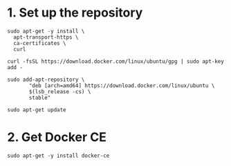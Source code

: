 # 1. Set up the repository
```
sudo apt-get -y install \
  apt-transport-https \
  ca-certificates \
  curl
 
curl -fsSL https://download.docker.com/linux/ubuntu/gpg | sudo apt-key add -

sudo add-apt-repository \
       "deb [arch=amd64] https://download.docker.com/linux/ubuntu \
       $(lsb_release -cs) \
       stable"

sudo apt-get update
```
# 2. Get Docker CE
```
sudo apt-get -y install docker-ce
```
# 
[comment]: <tags> (docker)
[comment]: <description> (docker 安装方法)
[comment]: <title> (docker 安装)
[comment]: <author> (夏洛之枫)